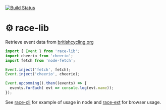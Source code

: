 [![Build Status](https://travis-ci.org/mrloop/race-lib.svg)](https://travis-ci.org/mrloop/race-lib)

# ⚙ race-lib

Retrieve event data from [britishcycling.org](https://www.britishcycling.org.uk/events/results?keywords=&show=all)

```js
import { Event } from 'race-lib';
import cheerio from 'cheerio';
import fetch from 'node-fetch';

Event.inject('fetch', fetch);
Event.inject('cheerio', cheerio);

Event.upcomming().then((events) => {
  events.forEach( evt => console.log(evt.name));
});
```

See [race-cli](https://github.com/mrloop/race-cli) for example of usage in node and [race-ext](https://github.com/mrloop/race-ext) for browser usage.
